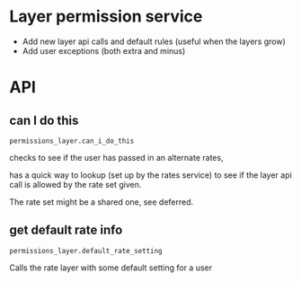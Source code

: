# Layer permission service

* Add new layer api calls and default rules (useful when the layers grow)
* Add user exceptions (both extra and minus)

# API 

## can I do this
    permissions_layer.can_i_do_this

checks to see if the user has passed in an alternate rates, 

has a quick way to lookup (set up by the rates service) to see if the layer api call is allowed by the rate set given.

The rate set might be a shared one, see deferred.

## get default rate info
    permissions_layer.default_rate_setting
Calls the rate layer with some default setting for a user
